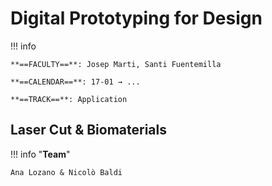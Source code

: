 # Digital Prototyping for Design 

!!! info 
    
    **==FACULTY==**: Josep Marti, Santi Fuentemilla    

    **==CALENDAR==**: 17-01 → ...

    **==TRACK==**: Application

<div style="clear:both;"></div>

## Laser Cut & Biomaterials

!!! info "**Team**"

    Ana Lozano & Nicolò Baldi

